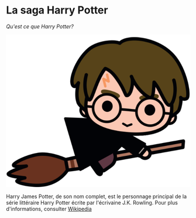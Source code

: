 # La saga Harry Potter
*Qu'est ce que Harry Potter?* 
>
>
![imageHP](https://github.com/ChloeBED/Harry-Potter/blob/main/pngwing.com.png)
>
Harry James Potter, de son nom complet, est le personnage principal de la série littéraire Harry Potter écrite par l'écrivaine J.K. Rowling. Pour plus d'informations, consulter 
[Wikipedia](https://fr.wikipedia.org/wiki/Harry_Potter)


